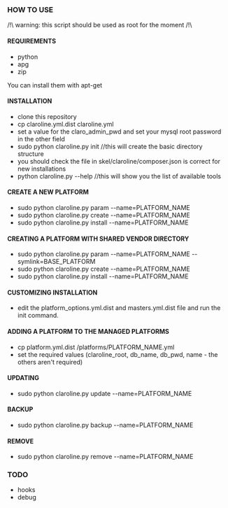 ### HOW TO USE

/!\ warning: this script should be used as root for the moment /!\

#### REQUIREMENTS
- python
- apg
- zip

You can install them with apt-get

#### INSTALLATION
- clone this repository
- cp claroline.yml.dist claroline.yml 
- set a value for the claro_admin_pwd and set your mysql root password in the other field
- sudo python claroline.py init //this will create the basic directory structure
- you should check the file in skel/claroline/composer.json is correct for new installations
- python claroline.py --help //this will show you the list of available tools

#### CREATE A NEW PLATFORM
- sudo python claroline.py param --name=PLATFORM_NAME
- sudo python claroline.py create --name=PLATFORM_NAME
- sudo python claroline.py install --name=PLATFORM_NAME

#### CREATING A PLATFORM WITH SHARED VENDOR DIRECTORY
- sudo python claroline.py param --name=PLATFORM_NAME --symlink=BASE_PLATFORM
- sudo python claroline.py create --name=PLATFORM_NAME
- sudo python claroline.py install --name=PLATFORM_NAME
 
#### CUSTOMIZING INSTALLATION
- edit the platform_options.yml.dist and masters.yml.dist file and run the init command. 

#### ADDING A PLATFORM TO THE MANAGED PLATFORMS
- cp platform.yml.dist /platforms/PLATFORM_NAME.yml
- set the required values (claroline_root, db_name, db_pwd, name - the others aren't required)

#### UPDATING 
- sudo python claroline.py update --name=PLATFORM_NAME

#### BACKUP
- sudo python claroline.py backup --name=PLATFORM_NAME

#### REMOVE
- sudo python claroline.py remove --name=PLATFORM_NAME

### TODO
- hooks
- debug
